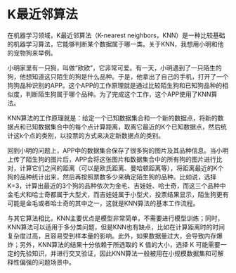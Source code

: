 # K最近邻算法
在机器学习领域，K最近邻算法（K-nearest neighbors，KNN）是一种比较基础的机器学习算法，它能够判断某个数据属于哪一类。关于KNN，我想用小明和他的宠物狗来举例。

小明家里有一只狗，叫做“欧欧”，它非常可爱。有一天，小明遇到了一只陌生的狗，他想知道这只陌生的狗是什么品种。于是，他拿出了自己的手机，打开了一个狗狗品种识别的APP。这个APP的工作原理就是通过比较陌生狗和已知狗品种的相似度，判断陌生狗属于哪个品种。为了完成这个工作，这个APP使用了KNN算法。

KNN算法的工作原理就是：给定一个已知数据集合和一个新的数据点，将新的数据点和已知数据集合中的每个点计算距离，取离它最近的K个已知数据点，然后统计这k个点的类别，以投票的方式来决定新数据点的类别。

回到小明的问题上，APP中的数据集合保存了很多狗的图片及其品种信息。当小明上传了陌生狗的图片后，APP会将这张图片和数据集合中的所有狗的图片进行比对，计算它们之间的距离（可以是欧氏距离、曼哈顿距离等），将距离最近的K个狗的品种统计出来，然后再按照票数多少来确定陌生狗的品种。比如说，选择K=3，计算出最近的3个狗的品种依次为金毛、吉娃娃、哈士奇，而这三个品种中金毛犬和哈士奇都属于大型犬，而吉娃娃属于小型犬，投票结果显示，陌生狗更有可能是金毛或者哈士奇的其中之一，这就是KNN算法的基本工作流程。

与其它算法相比，KNN主要优点是模型非常简单，不需要进行模型训练；同时，KNN算法可以适用于多分类问题，但是KNN也有缺点，比如在计算距离时的时间复杂度过高，且容易受到样本量的影响。此外，如果数据量过大，会导致内存爆炸；另外，KNN算法的结果十分依赖于所选取的 K 值的大小，选择 K 可能需要一定的先验知识，并进行交叉验证，因此KNN算法一般被用在小规模数据集和可解释性偏强的问题场景中。
